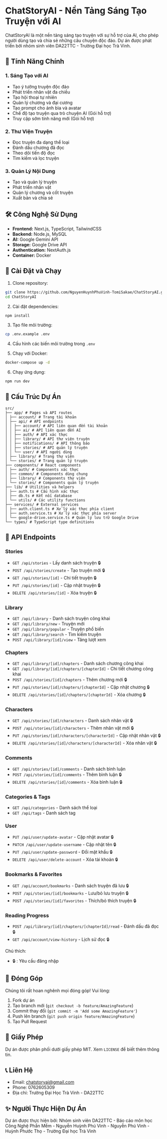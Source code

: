 # ChatStoryAI - Nền Tảng Sáng Tạo Truyện với AI

ChatStoryAI là một nền tảng sáng tạo truyện với sự hỗ trợ của AI, cho phép người dùng tạo và chia sẻ những câu chuyện độc đáo. Dự án được phát triển bởi nhóm sinh viên DA22TTC - Trường Đại học Trà Vinh.

## 🌟 Tính Năng Chính

### 1. Sáng Tạo với AI
- Tạo ý tưởng truyện độc đáo
- Phát triển nhân vật đa chiều
- Tạo hội thoại tự nhiên
- Quản lý chương và đại cương
- Tạo prompt cho ảnh bìa và avatar
- Chế độ tạo truyện qua trò chuyện AI (Gói hỗ trợ)
- Truy cập sớm tính năng mới (Gói hỗ trợ)

### 2. Thư Viện Truyện
- Đọc truyện đa dạng thể loại
- Đánh dấu chương đã đọc
- Theo dõi tiến độ đọc
- Tìm kiếm và lọc truyện

### 3. Quản Lý Nội Dung
- Tạo và quản lý truyện
- Phát triển nhân vật
- Quản lý chương và cốt truyện
- Xuất bản và chia sẻ

## 🛠 Công Nghệ Sử Dụng

- **Frontend:** Next.js, TypeScript, TailwindCSS
- **Backend:** Node.js, MySQL
- **AI:** Google Gemini API
- **Storage:** Google Drive API
- **Authentication:** NextAuth.js
- **Container:** Docker

## 🚀 Cài Đặt và Chạy

1. Clone repository:
```bash
git clone https://github.com/NguyenHuynhPhuVinh-TomiSakae/ChatStoryAI.git
cd ChatStoryAI
```

2. Cài đặt dependencies:
```bash
npm install
```

3. Tạo file môi trường:
```bash
cp .env.example .env
```

4. Cấu hình các biến môi trường trong `.env`

5. Chạy với Docker:
```bash
docker-compose up -d
```

6. Chạy ứng dụng:
```bash
npm run dev
```

## 📝 Cấu Trúc Dự Án

```
src/
├── app/ # Pages và API routes
│ ├── account/ # Trang tài khoản
│ ├── api/ # API endpoints
│ │ ├── account/ # API liên quan đến tài khoản
│ │ ├── ai/ # API liên quan đến AI
│ │ ├── auth/ # API xác thực
│ │ ├── library/ # API thư viện truyện
│ │ ├── notifications/ # API thông báo
│ │ ├── stories/ # API quản lý truyện
│ │ └── user/ # API người dùng
│ ├── library/ # Trang thư viện
│ └── stories/ # Trang quản lý truyện
├── components/ # React components
│ ├── auth/ # Components xác thực
│ ├── common/ # Components dùng chung
│ ├── library/ # Components thư viện
│ └── stories/ # Components quản lý truyện
├── lib/ # Utilities và helpers
│ ├── auth.ts # Cấu hình xác thực
│ ├── db.ts # Kết nối database
│ └── utils/ # Các utility functions
├── services/ # External services
│ ├── auth.client.ts # Xử lý xác thực phía client
│ ├── auth.service.ts # Xử lý xác thực phía server
│ └── google-drive.service.ts # Quản lý lưu trữ Google Drive
└── types/ # TypeScript type definitions
```

## 🔑 API Endpoints

### Stories
- `GET /api/stories` - Lấy danh sách truyện 🔒
- `POST /api/stories/create` - Tạo truyện mới 🔒
- `GET /api/stories/[id]` - Chi tiết truyện 🔒
- `PUT /api/stories/[id]` - Cập nhật truyện 🔒
- `DELETE /api/stories/[id]` - Xóa truyện 🔒

### Library
- `GET /api/library` - Danh sách truyện công khai
- `GET /api/library/new` - Truyện mới
- `GET /api/library/popular` - Truyện phổ biến
- `GET /api/library/search` - Tìm kiếm truyện
- `POST /api/library/[id]/view` - Tăng lượt xem

### Chapters
- `GET /api/library/[id]/chapters` - Danh sách chương công khai
- `GET /api/library/[id]/chapters/[chapterId]` - Chi tiết chương công khai
- `POST /api/stories/[id]/chapters` - Thêm chương mới 🔒
- `PUT /api/stories/[id]/chapters/[chapterId]` - Cập nhật chương 🔒
- `DELETE /api/stories/[id]/chapters/[chapterId]` - Xóa chương 🔒

### Characters
- `GET /api/stories/[id]/characters` - Danh sách nhân vật 🔒
- `POST /api/stories/[id]/characters` - Thêm nhân vật mới 🔒
- `PUT /api/stories/[id]/characters/[characterId]` - Cập nhật nhân vật 🔒
- `DELETE /api/stories/[id]/characters/[characterId]` - Xóa nhân vật 🔒

### Comments
- `GET /api/stories/[id]/comments` - Danh sách bình luận
- `POST /api/stories/[id]/comments` - Thêm bình luận 🔒
- `DELETE /api/stories/[id]/comments` - Xóa bình luận 🔒

### Categories & Tags
- `GET /api/categories` - Danh sách thể loại
- `GET /api/tags` - Danh sách tag

### User
- `PUT /api/user/update-avatar` - Cập nhật avatar 🔒
- `PATCH /api/user/update-username` - Cập nhật tên 🔒
- `PUT /api/user/update-password` - Đổi mật khẩu 🔒
- `DELETE /api/user/delete-account` - Xóa tài khoản 🔒

### Bookmarks & Favorites
- `GET /api/account/bookmarks` - Danh sách truyện đã lưu 🔒
- `POST /api/stories/[id]/bookmarks` - Lưu/bỏ lưu truyện 🔒
- `POST /api/stories/[id]/favorites` - Thích/bỏ thích truyện 🔒

### Reading Progress
- `POST /api/library/[id]/chapters/[chapterId]/read` - Đánh dấu đã đọc 🔒
- `GET /api/account/view-history` - Lịch sử đọc 🔒

Chú thích:
- 🔒 : Yêu cầu đăng nhập

## 👥 Đóng Góp

Chúng tôi rất hoan nghênh mọi đóng góp! Vui lòng:

1. Fork dự án
2. Tạo branch mới (`git checkout -b feature/AmazingFeature`)
3. Commit thay đổi (`git commit -m 'Add some AmazingFeature'`)
4. Push lên branch (`git push origin feature/AmazingFeature`)
5. Tạo Pull Request

## 📄 Giấy Phép

Dự án được phân phối dưới giấy phép MIT. Xem `LICENSE` để biết thêm thông tin.

## 📞 Liên Hệ

- Email: chatstoryai@gmail.com
- Phone: 0762605309
- Địa chỉ: Trường Đại Học Trà Vinh - DA22TTC

## ✨ Người Thực Hiện Dự Án

Dự án được thực hiện bởi:
Nhóm sinh viên DA22TTC - Báo cáo môn học Công Nghệ Phần Mềm - Nguyễn Huỳnh Phú Vinh - Nguyễn Phú Vinh - Huỳnh Phước Thọ - Trường Đại học Trà Vinh
